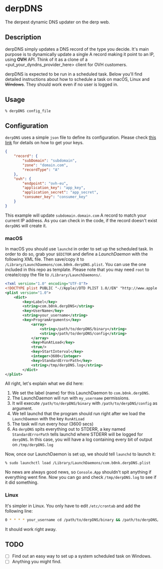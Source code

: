 # derpDNS 

The derpest dynamic DNS updater on the derp web.

## Description

derpDNS simply updates a DNS record of the type you decide. It's main purpose is to dynamically update a single A record making it point to an IP, using **OVH** API. Think of it as a clone of a <put_your_dyndns_provider_here> client for OVH customers.

derpDNS is expected to be run in a scheduled task. Below you'll find detailed instructions about how to schedule a task on macOS, Linux and ~~Windows~~. They should work even if no user is logged in.

## Usage

```
% derpDNS config_file
```

## Configuration

`derpDNS` uses a simple `json` file to define its configuration. Please check [this link](https://api.ovh.com/g934.first_step_with_api) for details on how to get your keys.

```json
{
	"record": {
		"subDomain": "subdomain",
		"zone": "domain.com",
		"recordType": "A"
	},
	"ovh": {
		"endpoint": "ovh-eu",
		"application_key": "app_key",
		"application_secret": "app_secret",
		"consumer_key": "consumer_key"
	}
}
```

This example will update `subdomain.domain.com` A record to match your current IP address. As you can check in the code, if the record doesn't exist `derpDNS` will create it.

### macOS

In macOS you should use `launchd` in order to set up the scheduled task. In order to do so, grab your `$EDITOR` and define a *LaunchDaemon* with the following XML file. Then save/copy it to `/Library/LaunchDaemons/com.b0nk.derpDNS.plist`. You can use the one included in this repo as template. Please note that you may need `root` to create/copy the file to `/Library/LaunchDaemons/`.

```xml
<?xml version="1.0" encoding="UTF-8"?>
<!DOCTYPE plist PUBLIC "-//Apple//DTD PLIST 1.0//EN" "http://www.apple.com/DTDs/PropertyList-1.0.dtd">
<plist version="1.0">
	<dict>
		<key>Label</key>
		<string>com.b0nk.derpDNS</string>
		<key>UserName</key>
		<string>your_username</string>
		<key>ProgramArguments</key>
			<array>
				<string>/path/to/derpDNS/binary</string>
				<string>/path/to/derpDNS/config</string>
			</array>
			<key>RunAtLoad</key>
			<true/>
			<key>StartInterval</key>
			<integer>3600</integer>
			<key>StandardErrorPath</key>
			<string>/tmp/derpDNS.log</string>
        </dict>
</plist>
```

All right, let's explain what we did here:

1. We set the label (name) for this LaunchDaemon to `com.b0nk.derpDNS`.
2. The LaunchDaemon will run with `my_username` permissions.
3. It will execute `/path/to/derpDNS/binary` with `/path/to/derpDNS/config` as argument.
4. We tell launchd that the program should run right after we load the `LaunchDaemon` with the key `RunAtLoad`
5. The task will run every hour (3600 secs)
6. As `derpDNS` spits everything out to STDERR, a key named `StandardErrorPath` tells launchd where STDERR will be logged for `derpDNS`. In this case, you will have a log containing every bit of output on `/tmp/derpDNS.log` 


Now, once our LaunchDaemon is set up, we should tell `launchd` to launch it:

```
% sudo launchctl load /Library/LaunchDaemons/com.b0nk.derpDNS.plist
```

No news are always good news, so `Console.App` shouldn't spit anything if everything went fine. Now you can go and check `/tmp/derpDNS.log` to see if it did something.

### Linux

It's simpler in Linux. You only have to edit `/etc/crontab` and add the following line:

```bash
0 * * * * your_username cd /path/to/derpDNS/binary && /path/to/derpDNS/binary /path/to/derpDNS/config | logger -t derpDNS
```

It should work right away.

## TODO
- [ ] Find out an easy way to set up a system scheduled task on Windows.
- [ ] Anything you might find.
